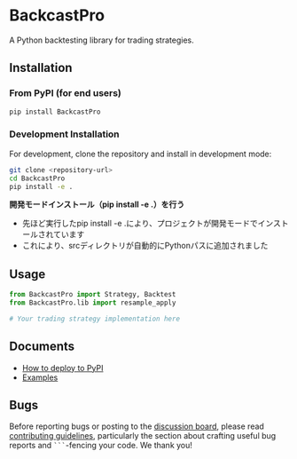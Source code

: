 # BackcastPro

A Python backtesting library for trading strategies.

## Installation

### From PyPI (for end users)

```bash
pip install BackcastPro
```

### Development Installation

For development, clone the repository and install in development mode:

```bash
git clone <repository-url>
cd BackcastPro
pip install -e .
```

**開発モードインストール（pip install -e .）を行う**
- 先ほど実行したpip install -e .により、プロジェクトが開発モードでインストールされています
- これにより、srcディレクトリが自動的にPythonパスに追加されました

## Usage

```python
from BackcastPro import Strategy, Backtest
from BackcastPro.lib import resample_apply

# Your trading strategy implementation here
```

## Documents

- [How to deploy to PyPI](./docs/How%20to%20deploy%20to%20PyPI.md)
- [Examples](./docs/examples/)

## Bugs

Before reporting bugs or posting to the
[discussion board](https://discord.gg/fzJTbpzE),
please read [contributing guidelines](CONTRIBUTING.md), particularly the section
about crafting useful bug reports and ```` ``` ````-fencing your code. We thank you!


